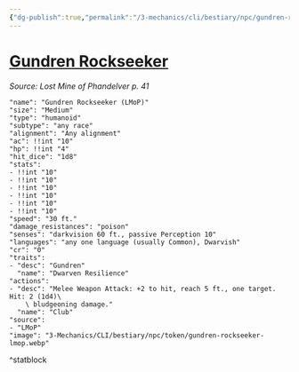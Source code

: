 ```yaml
---
{"dg-publish":true,"permalink":"/3-mechanics/cli/bestiary/npc/gundren-rockseeker-lmop/","tags":["ttrpg-cli/compendium/src/5e/lmop","ttrpg-cli/monster/cr/0","ttrpg-cli/monster/size/medium","ttrpg-cli/monster/type/humanoid/any-race"],"created":"2025-02-22T12:02:28.237-05:00","updated":"2025-02-26T17:46:11.595-05:00"}
---
```


# [Gundren Rockseeker](3-Mechanics/CLI/bestiary/npc/gundren-rockseeker-lmop.md)
*Source: Lost Mine of Phandelver p. 41*  

```statblock
"name": "Gundren Rockseeker (LMoP)"
"size": "Medium"
"type": "humanoid"
"subtype": "any race"
"alignment": "Any alignment"
"ac": !!int "10"
"hp": !!int "4"
"hit_dice": "1d8"
"stats":
- !!int "10"
- !!int "10"
- !!int "10"
- !!int "10"
- !!int "10"
- !!int "10"
"speed": "30 ft."
"damage_resistances": "poison"
"senses": "darkvision 60 ft., passive Perception 10"
"languages": "any one language (usually Common), Dwarvish"
"cr": "0"
"traits":
- "desc": "Gundren"
  "name": "Dwarven Resilience"
"actions":
- "desc": "Melee Weapon Attack: +2 to hit, reach 5 ft., one target. Hit: 2 (1d4)\
    \ bludgeoning damage."
  "name": "Club"
"source":
- "LMoP"
"image": "3-Mechanics/CLI/bestiary/npc/token/gundren-rockseeker-lmop.webp"
```
^statblock